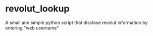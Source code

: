 # revolut_lookup
A small and simple python script that disclose revolut information by entering "web username"
